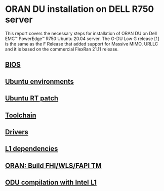 # ORAN DU installation on DELL R750 server

This report covers the necessary steps for installation of ORAN DU on Dell EMC™ PowerEdge™ R750 Ubuntu 20.04 server.
The O-DU Low G release [1] is the same as the F Release that added support for Massive MIMO, URLLC and it is based on the commercial FlexRan 21.11 release.

## [BIOS](./BIOS.md)
## [Ubuntu environments](./Linux.md)
## [Ubuntu RT patch](./rt-patch.md)
## [Toolchain](./toolchain.md)
## [Drivers](./drivers.md)
## [L1 dependencies](./L1-deps.md)
## [ORAN: Build FHI/WLS/FAPI TM](https://docs.o-ran-sc.org/projects/o-ran-sc-o-du-phy/en/latest/run_l1.html)
## [ODU compilation with Intel L1](./odu-high.md)
